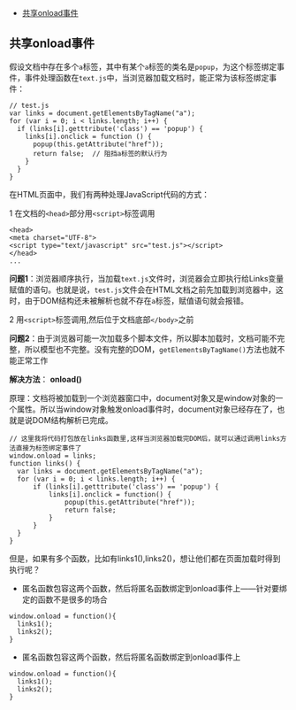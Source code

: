 * [共享onload事件](#onload事件)

## 共享onload事件

假设文档中存在多个`a`标签，其中有某个`a`标签的类名是`popup`，为这个标签绑定事件，事件处理函数在`text.js`中，当浏览器加载文档时，能正常为该标签绑定事件：
```
// test.js
var links = document.getElementsByTagName("a");
for (var i = 0; i < links.length; i++) {
  if (links[i].getttribute('class') == 'popup') {
    links[i].onclick = function () {
      popup(this.getAttribute("href"));
      return false;  // 阻挡a标签的默认行为
    }
  }
}
```

在HTML页面中，我们有两种处理JavaScript代码的方式：

1 在文档的`<head>`部分用`<script>`标签调用

```
<head>
<meta charset="UTF-8">
<script type="text/javascript" src="test.js"></script>
</head>
...
```
**问题1**：浏览器顺序执行，当加载`text.js`文件时，浏览器会立即执行给Links变量赋值的语句。也就是说，`test.js`文件会在HTML文档之前先加载到浏览器中，这时，由于DOM结构还未被解析也就不存在`a`标签，赋值语句就会报错。

2 用`<script>`标签调用,然后位于文档底部`</body>`之前

**问题2**：由于浏览器可能一次加载多个脚本文件，所以脚本加载时，文档可能不完整，所以模型也不完整。没有完整的DOM，`getElementsByTagName()`方法也就不能正常工作

**解决方法**： **onload()**

原理：文档将被加载到一个浏览器窗口中，document对象又是window对象的一个属性。所以当window对象触发onload事件时，document对象已经存在了，也就是说DOM结构解析已完成。
```
// 这里我将代码打包放在links函数里,这样当浏览器加载完DOM后，就可以通过调用links方法直接为标签绑定事件了
window.onload = links; 
function links() {
  var links = document.getElementsByTagName("a");
  for (var i = 0; i < links.length; i++) {
      if (links[i].getttribute('class') == 'popup') {
          links[i].onclick = function() {
              popup(this.getAttribute("href"));
              return false; 
          }
      }
  }
}
```
但是，如果有多个函数，比如有links1(),links2()，想让他们都在页面加载时得到执行呢？

* 匿名函数包容这两个函数，然后将匿名函数绑定到onload事件上——针对要绑定的函数不是很多的场合
```
window.onload = function(){
  links1();
  links2();
}
```
* 匿名函数包容这两个函数，然后将匿名函数绑定到onload事件上
```
window.onload = function(){
  links1();
  links2();
}
```






















